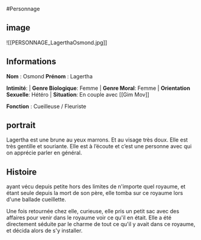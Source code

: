 #Personnage 

## image
![[PERSONNAGE_LagerthaOsmond.jpg]]

## Informations
**Nom** : Osmond 
**Prénom** : Lagertha

**Intimité**:
| **Genre Biologique**: Femme 
| **Genre Moral**: Femme 
| **Orientation Sexuelle**: Hétéro 
| **Situation**: En couple avec [[Gim Mov]]

**Fonction** : Cueilleuse / Fleuriste

## portrait
Lagertha est une brune au yeux marrons. Et au visage très doux. Elle est très gentille et souriante. Elle est à l’écoute et c’est une personne avec qui on apprécie parler en général.

## Histoire
ayant vécu depuis petite hors des limites de n'importe quel royaume, et étant seule depuis la mort de son père, elle tomba sur ce royaume lors d'une ballade cueillette.

Une fois retournée chez elle, curieuse, elle pris un petit sac avec des affaires pour venir dans le royaume voir ce qu'il en était. Elle a été directement séduite par le charme de tout ce qu'il y avait dans ce royaume, et décida alors de s'y installer.